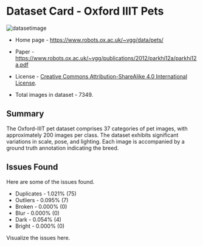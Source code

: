 # Dataset Card - Oxford IIIT Pets
![datasetimage](https://www.robots.ox.ac.uk/~vgg/data/pets/pet_annotations.jpg)

+ Home page - https://www.robots.ox.ac.uk/~vgg/data/pets/

+ Paper - https://www.robots.ox.ac.uk/~vgg/publications/2012/parkhi12a/parkhi12a.pdf


+ License - [Creative Commons Attribution-ShareAlike 4.0 International License](https://creativecommons.org/licenses/by-sa/4.0/).

+ Total images in dataset - 7349.

## Summary

The Oxford-IIIT pet dataset comprises 37 categories of pet images, with approximately 200 images per class. The dataset exhibits significant variations in scale, pose, and lighting. Each image is accompanied by a ground truth annotation indicating the breed.


## Issues Found
Here are some of the issues found.

+ Duplicates - 1.021% (75)
+ Outliers - 0.095% (7)
+ Broken - 0.000% (0)
+ Blur - 0.000% (0)
+ Dark - 0.054% (4)
+ Bright - 0.000% (0)


Visualize the issues here.